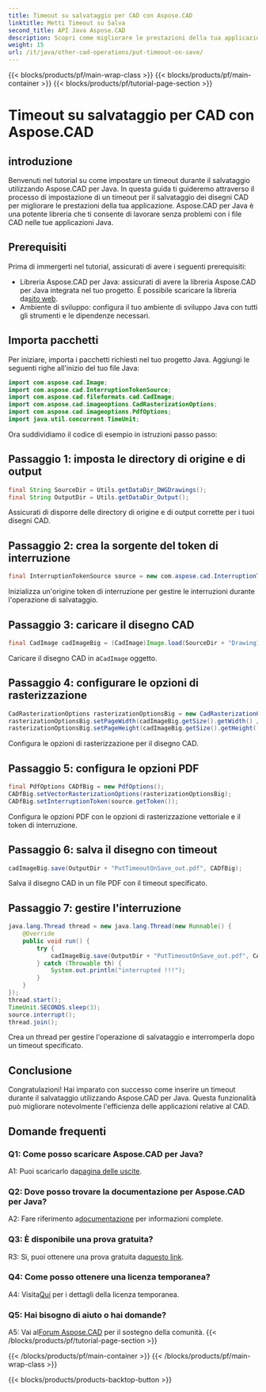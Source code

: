 ```yaml
---
title: Timeout su salvataggio per CAD con Aspose.CAD
linktitle: Metti Timeout su Salva
second_title: API Java Aspose.CAD
description: Scopri come migliorare le prestazioni della tua applicazione Java con Aspose.CAD. Imposta un timeout per il salvataggio dei disegni CAD. Segui la nostra guida passo passo.
weight: 15
url: /it/java/other-cad-operations/put-timeout-on-save/
---
```


{{< blocks/products/pf/main-wrap-class >}}
{{< blocks/products/pf/main-container >}}
{{< blocks/products/pf/tutorial-page-section >}}

# Timeout su salvataggio per CAD con Aspose.CAD

## introduzione

Benvenuti nel tutorial su come impostare un timeout durante il salvataggio utilizzando Aspose.CAD per Java. In questa guida ti guideremo attraverso il processo di impostazione di un timeout per il salvataggio dei disegni CAD per migliorare le prestazioni della tua applicazione. Aspose.CAD per Java è una potente libreria che ti consente di lavorare senza problemi con i file CAD nelle tue applicazioni Java.

## Prerequisiti

Prima di immergerti nel tutorial, assicurati di avere i seguenti prerequisiti:
-  Libreria Aspose.CAD per Java: assicurati di avere la libreria Aspose.CAD per Java integrata nel tuo progetto. È possibile scaricare la libreria da[sito web](https://releases.aspose.com/cad/java/).
- Ambiente di sviluppo: configura il tuo ambiente di sviluppo Java con tutti gli strumenti e le dipendenze necessari.

## Importa pacchetti

Per iniziare, importa i pacchetti richiesti nel tuo progetto Java. Aggiungi le seguenti righe all'inizio del tuo file Java:

```java
import com.aspose.cad.Image;
import com.aspose.cad.InterruptionTokenSource;
import com.aspose.cad.fileformats.cad.CadImage;
import com.aspose.cad.imageoptions.CadRasterizationOptions;
import com.aspose.cad.imageoptions.PdfOptions;
import java.util.concurrent.TimeUnit;
```

Ora suddividiamo il codice di esempio in istruzioni passo passo:

## Passaggio 1: imposta le directory di origine e di output

```java
final String SourceDir = Utils.getDataDir_DWGDrawings();
final String OutputDir = Utils.getDataDir_Output();
```

Assicurati di disporre delle directory di origine e di output corrette per i tuoi disegni CAD.

## Passaggio 2: crea la sorgente del token di interruzione

```java
final InterruptionTokenSource source = new com.aspose.cad.InterruptionTokenSource();
```

Inizializza un'origine token di interruzione per gestire le interruzioni durante l'operazione di salvataggio.

## Passaggio 3: caricare il disegno CAD

```java
final CadImage cadImageBig = (CadImage)Image.load(SourceDir + "Drawing11.dwg");
```

 Caricare il disegno CAD in a`CadImage` oggetto.

## Passaggio 4: configurare le opzioni di rasterizzazione

```java
CadRasterizationOptions rasterizationOptionsBig = new CadRasterizationOptions();
rasterizationOptionsBig.setPageWidth(cadImageBig.getSize().getWidth() / 2);
rasterizationOptionsBig.setPageHeight(cadImageBig.getSize().getHeight() / 2);
```

Configura le opzioni di rasterizzazione per il disegno CAD.

## Passaggio 5: configura le opzioni PDF

```java
final PdfOptions CADfBig = new PdfOptions();
CADfBig.setVectorRasterizationOptions(rasterizationOptionsBig);
CADfBig.setInterruptionToken(source.getToken());
```

Configura le opzioni PDF con le opzioni di rasterizzazione vettoriale e il token di interruzione.

## Passaggio 6: salva il disegno con timeout

```java
cadImageBig.save(OutputDir + "PutTimeoutOnSave_out.pdf", CADfBig);
```

Salva il disegno CAD in un file PDF con il timeout specificato.

## Passaggio 7: gestire l'interruzione

```java
java.lang.Thread thread = new java.lang.Thread(new Runnable() {
    @Override
    public void run() {
        try {
            cadImageBig.save(OutputDir + "PutTimeoutOnSave_out.pdf", CADfBig);
        } catch (Throwable th) {
            System.out.println("interrupted !!!");
        }
    }
});
thread.start();
TimeUnit.SECONDS.sleep(3);
source.interrupt();
thread.join();
```

Crea un thread per gestire l'operazione di salvataggio e interromperla dopo un timeout specificato.

## Conclusione

Congratulazioni! Hai imparato con successo come inserire un timeout durante il salvataggio utilizzando Aspose.CAD per Java. Questa funzionalità può migliorare notevolmente l'efficienza delle applicazioni relative al CAD.

## Domande frequenti

### Q1: Come posso scaricare Aspose.CAD per Java?

 A1: Puoi scaricarlo da[pagina delle uscite](https://releases.aspose.com/cad/java/).

### Q2: Dove posso trovare la documentazione per Aspose.CAD per Java?

 A2: Fare riferimento a[documentazione](https://reference.aspose.com/cad/java/) per informazioni complete.

### Q3: È disponibile una prova gratuita?

R3: Sì, puoi ottenere una prova gratuita da[questo link](https://releases.aspose.com/).

### Q4: Come posso ottenere una licenza temporanea?

 A4: Visita[Qui](https://purchase.aspose.com/temporary-license/) per i dettagli della licenza temporanea.

### Q5: Hai bisogno di aiuto o hai domande?

 A5: Vai al[Forum Aspose.CAD](https://forum.aspose.com/c/cad/19) per il sostegno della comunità.
{{< /blocks/products/pf/tutorial-page-section >}}

{{< /blocks/products/pf/main-container >}}
{{< /blocks/products/pf/main-wrap-class >}}

{{< blocks/products/products-backtop-button >}}
